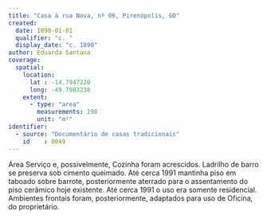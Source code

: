 ```yaml
---
title: "Casa à rua Nova, nº 06, Pirenópolis, GO"
created:
  date: 1890-01-01
  qualifier: "c. "
  display_date: "c. 1890"
author: Eduarda Santana
coverage:
  spatial:
    location:
      lat : -14.7947220
      long: -49.7983238
    extent:
      - type: "area"
        measurements: 198
        unit: "m²"
identifier:
  - source: "Documentário de casas tradicionais"
    id    : 0049
---
```


Área Serviço e, possivelmente, Cozinha foram acrescidos. Ladrilho de barro se preserva sob cimento queimado. Até cerca 1991 mantinha piso em taboado sobre barrote, posteriormente aterrado para o assentamento do piso cerâmico hoje existente. Até cerca 1991 o uso era somente residencial. Ambientes frontais foram, posteriormente, adaptados para uso de Oficina, do proprietário.

